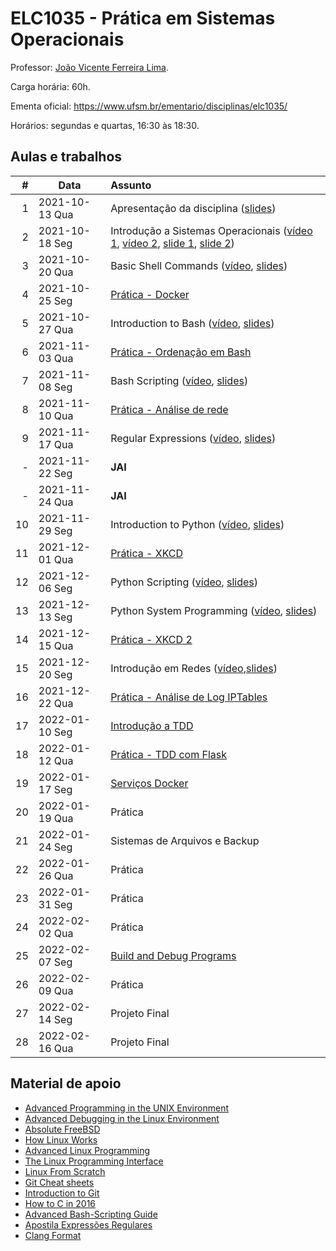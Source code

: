 # ELC1035 - Prática em Sistemas Operacionais

Professor: [João Vicente Ferreira Lima](http://www.inf.ufsm.br/~jvlima).

Carga horária: 60h.

Ementa oficial: https://www.ufsm.br/ementario/disciplinas/elc1035/

Horários: segundas e quartas, 16:30 às 18:30.

## Aulas e trabalhos

|  # | Data             | Assunto          |
|---:|------------------|:-----------------|
|  1 | 2021-10-13 Qua   | Apresentação da disciplina ([slides](https://docs.google.com/presentation/d/1WdplyZ6wsKBhwXgbpqu2CRxdbqtAIRMms2YLH2NCHBg/edit?usp=sharing)) |
|  2 | 2021-10-18  Seg  | Introdução a Sistemas Operacionais ([vídeo 1](https://youtu.be/7KsHiozYhv4), [vídeo 2](https://youtu.be/DmxuID5tytE), [slide 1](https://drive.google.com/file/d/1BQPPeJmC0gmnA5f-5WTr5sE5s3Sq8nUt/view?usp=sharing), [slide 2](./aulas/01_introducao/1_introduction.pdf))  |
| 3 | 2021-10-20  Qua | Basic Shell Commands ([vídeo](https://youtu.be/c8mYuwKTCfU), [slides](./aulas/2_basic_commands.pdf))  |
| 4 | 2021-10-25  Seg | [Prática - Docker](./aulas/03_docker) |
| 5 | 2021-10-27  Qua | Introduction to Bash ([vídeo](https://youtu.be/3CL-qslLXWM), [slides](./aulas/4_introduction_to_bash.pdf)) |
| 6 | 2021-11-03  Qua | [Prática - Ordenação em Bash](./atividades/05_pratica)  |
| 7 | 2021-11-08  Seg | Bash Scripting ([vídeo](https://youtu.be/wSRAZ6yzzVw), [slides](./aulas/06_bash_scripting/6_bash_scripting.pdf)) |
| 8 | 2021-11-10  Qua | [Prática - Análise de rede](./atividades/07_redes) |
| 9 | 2021-11-17  Qua | Regular Expressions ([vídeo](https://youtu.be/7ubpXR9Sqr8), [slides](./aulas/07_regex/7_regex.pdf))  |
| - | 2021-11-22  Seg | **JAI** |
| - | 2021-11-24  Qua | **JAI** |
| 10 | 2021-11-29  Seg | Introduction to Python ([vídeo](https://youtu.be/m6SRGKjEoH8), [slides](./aulas/10_python/10_introduction_to_python.pdf)) |
| 11 | 2021-12-01  Qua | [Prática - XKCD](./atividades/11_xkcd) |
| 12 | 2021-12-06  Seg | Python Scripting ([vídeo](https://youtu.be/afhYrwvBFt0), [slides](./aulas/12_python_scripting/12_python_scripting.pdf)) |
| 13 | 2021-12-13  Seg | Python System Programming ([vídeo](https://youtu.be/HvmboVMLYns), [slides](./aulas/13_python_system/13_system_programming.pdf)) |
| 14 | 2021-12-15  Qua | [Prática - XKCD 2](./atividades/14_xkcd)  |
| 15 | 2021-12-20  Seg | Introdução em Redes ([vídeo](https://youtu.be/UY0h2OuoVEg),[slides](./aulas/15_redes/15_redes_slides.pdf)) |
| 16 | 2021-12-22  Qua | [Prática - Análise de Log IPTables](./atividades/16_iptables/) |
| 17 | 2022-01-10  Seg | [Introdução a TDD](./aulas/17_tdd)  |
| 18 | 2022-01-12  Qua | [Prática - TDD com Flask](./atividades/18_tdd/)  |
| 19 | 2022-01-17 Seg | [Serviços Docker](./aulas/19_compose/) |
| 20 | 2022-01-19 Qua | Prática |
| 21 | 2022-01-24 Seg | Sistemas de Arquivos e Backup |
| 22 | 2022-01-26 Qua | Prática |
| 23 | 2022-01-31 Seg | Prática  |
| 24 | 2022-02-02 Qua | Prática |
| 25 | 2022-02-07 Seg | [Build and Debug Programs](./aulas/25_build/) |
| 26 | 2022-02-09 Qua | Prática |
| 27 | 2022-02-14 Seg | Projeto Final |
| 28 | 2022-02-16 Qua | Projeto Final |

## Material de apoio

- [Advanced Programming in the UNIX Environment](http://www.apuebook.com/apue3e.html)
- [Advanced Debugging in the Linux Environment](http://www.apuebook.com/debuglinux.pdf)
- [Absolute FreeBSD](https://www.nostarch.com/abs_bsd2.htm)
- [How Linux Works](https://www.nostarch.com/howlinuxworks2)
- [Advanced Linux Programming](http://advancedlinuxprogramming.com/)
- [The Linux Programming Interface](http://man7.org/tlpi/)
- [Linux From Scratch](http://www.linuxfromscratch.org/)
- [Git Cheat sheets](https://services.github.com/resources/)
- [Introduction to Git](https://speakerd.s3.amazonaws.com/presentations/4ecfc649eee53a005000b88b/GitIntro.pdf)
- [How to C in 2016](https://matt.sh/howto-c)
- [Advanced Bash-Scripting Guide](http://tldp.org/LDP/abs/html/)
- [Apostila Expressões Regulares](http://aurelio.net/regex/apostila-conhecendo-regex.pdf)
- [Clang Format](http://clang.llvm.org/docs/ClangFormat.html)